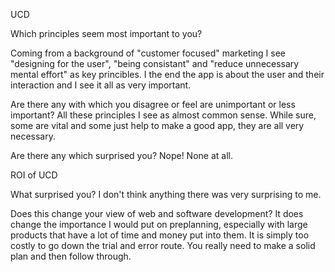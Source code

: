 UCD

Which principles seem most important to you?

Coming from a background of "customer focused" marketing I see "designing for the user", "being consistant" and "reduce unnecessary mental effort" as key princibles. I the end the app is about the user and their interaction and I see it all as very important. 

Are there any with which you disagree or feel are unimportant or less important?
All these principles I see as almost common sense. While sure, some are vital and some just help to make a good app, they are all very necessary.

Are there any which surprised you?
Nope! None at all.

ROI of UCD

What surprised you?
I don't think anything there was very surprising to me.

Does this change your view of web and software development?
It does change the importance I would put on preplanning, especially with large products that have a lot of time and money put into them. It is simply too costly to go down the trial and error route. You really need to make a solid plan and then follow through.
